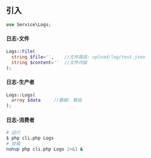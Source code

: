 ## 引入
```php
use Service\Logs;
```

#### 日志-文件
```php
Logs::File(
  string $file='',    //文件路径: upload/log/test.json
  string $content=''  //文件内容
);
```

#### 日志-生产者
```php
Logs::Logs(
  array $data     //数据: 数组
);
```

#### 日志-消费者
```bash
# 运行
$ php cli.php Logs
# 挂载
nohup php cli.php Logs 2>&1 &
```
